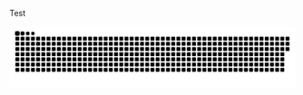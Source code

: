 <!---- 👋 Hi, I’m @makiv2
- 👀 I’m interested in ...
- 🌱 I’m currently working as a research assistant for NTNU.
- 💞️ I’m looking to collaborate on ...
- 📫 I can be reached at matijap@stud.ntnu.no


makiv2/makiv2 is a ✨ special ✨ repository because its `README.md` (this file) appears on your GitHub profile.
You can click the Preview link to take a look at your changes.
--->
Test

<a href=#><img src="contributions.svg"></a>
